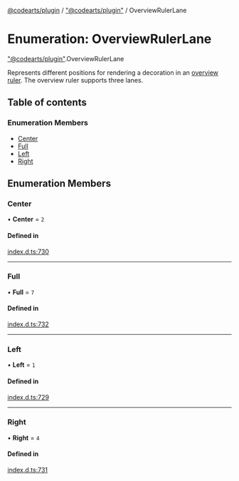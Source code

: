 [@codearts/plugin](../README.md) / ["@codearts/plugin"](../modules/_codearts_plugin_.md) / OverviewRulerLane

# Enumeration: OverviewRulerLane

["@codearts/plugin"](../modules/_codearts_plugin_.md).OverviewRulerLane

Represents different positions for rendering a decoration in an [overview ruler](../interfaces/codearts_plugin_.DecorationRenderOptions.md#overviewrulerlane).
The overview ruler supports three lanes.

## Table of contents

### Enumeration Members

- [Center](codearts_plugin_.OverviewRulerLane.md#center)
- [Full](codearts_plugin_.OverviewRulerLane.md#full)
- [Left](codearts_plugin_.OverviewRulerLane.md#left)
- [Right](codearts_plugin_.OverviewRulerLane.md#right)

## Enumeration Members

### Center

• **Center** = ``2``

#### Defined in

[index.d.ts:730](https://github.com/huaweicloud/cloudide-plugin-api/blob/5055bbd/index.d.ts#L730)

___

### Full

• **Full** = ``7``

#### Defined in

[index.d.ts:732](https://github.com/huaweicloud/cloudide-plugin-api/blob/5055bbd/index.d.ts#L732)

___

### Left

• **Left** = ``1``

#### Defined in

[index.d.ts:729](https://github.com/huaweicloud/cloudide-plugin-api/blob/5055bbd/index.d.ts#L729)

___

### Right

• **Right** = ``4``

#### Defined in

[index.d.ts:731](https://github.com/huaweicloud/cloudide-plugin-api/blob/5055bbd/index.d.ts#L731)
